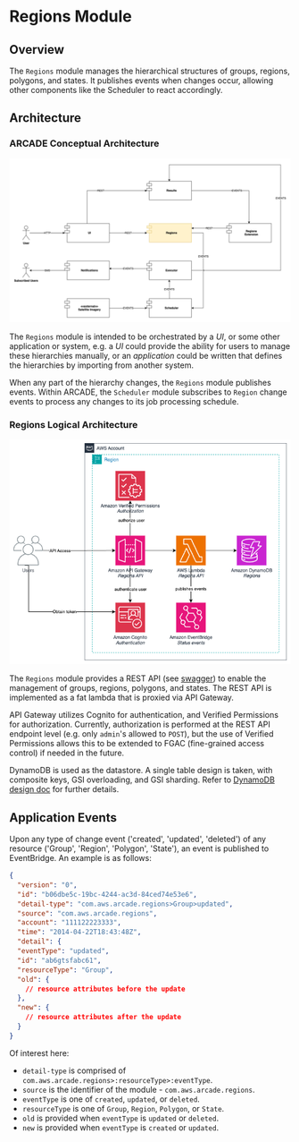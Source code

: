 # Regions Module

## Overview

The `Regions` module manages the hierarchical structures of groups, regions, polygons, and states. It publishes events when changes occur, allowing other components like the Scheduler to react accordingly.

## Architecture

### ARCADE Conceptual Architecture

![conceptual](docs/images/ARCADE%20HLA-regions-conceptual.png)

The `Regions` module is intended to be orchestrated by a _UI_, or some other application or system, e.g. a _UI_ could provide the ability for users to manage these hierarchies manually, or an _application_ could be written that defines the hierarchies by importing from another system.

When any part of the hierarchy changes, the `Regions` module publishes events. Within ARCADE, the `Scheduler` module subscribes to `Region` change events to process any changes to its job processing schedule.

### Regions Logical Architecture

![logical](docs/images/ARCADE%20HLA-regions.png)

The `Regions` module provides a REST API (see [swagger](./docs/swagger.json)) to enable the management of groups, regions, polygons, and states. The REST API is implemented as a fat lambda that is proxied via API Gateway.

API Gateway utilizes Cognito for authentication, and Verified Permissions for authorization. Currently, authorization is performed at the REST API endpoint level (e.g. only `admin`'s allowed to `POST`), but the use of Verified Permissions allows this to be extended to FGAC (fine-grained access control) if needed in the future.

DynamoDB is used as the datastore. A single table design is taken, with composite keys, GSI overloading, and GSI sharding. Refer to [DynamoDB design doc](./docs/DynamoDB%20design.md) for further details.

## Application Events

Upon any type of change event ('created', 'updated', 'deleted') of any resource ('Group', 'Region', 'Polygon', 'State'), an event is published to EventBridge. An example is as follows:

```json
{
  "version": "0",
  "id": "b06dbe5c-19bc-4244-ac3d-84ced74e53e6",
  "detail-type": "com.aws.arcade.regions>Group>updated",
  "source": "com.aws.arcade.regions",
  "account": "111122223333",
  "time": "2014-04-22T18:43:48Z",
  "detail": {
  "eventType": "updated",
  "id": "ab6gtsfabc61",
  "resourceType": "Group",
  "old": {
    // resource attributes before the update
  },
  "new": {
    // resource attributes after the update
  }
}
```

Of interest here:

- `detail-type` is comprised of `com.aws.arcade.regions>:resourceType>:eventType`.
- `source` is the identifier of the module -  `com.aws.arcade.regions`.
- `eventType` is one of `created`, `updated`, or `deleted`.
- `resourceType` is one of `Group`, `Region`, `Polygon`, or `State`.
- `old` is provided when `eventType` is `updated` or `deleted`.
- `new` is provided when `eventType` is `created` or `updated`.
